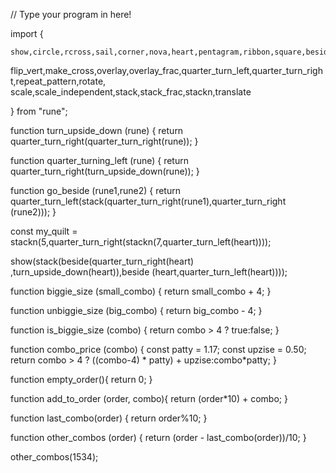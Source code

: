 // Type your program in here!

import {
    
    show,circle,rcross,sail,corner,nova,heart,pentagram,ribbon,square,beside,beside_frac,color,flip_horiz,
flip_vert,make_cross,overlay,overlay_frac,quarter_turn_left,quarter_turn_right,repeat_pattern,rotate,
scale,scale_independent,stack,stack_frac,stackn,translate
    
} from "rune";

function turn_upside_down (rune) {
return quarter_turn_right(quarter_turn_right(rune));
}


function quarter_turning_left (rune) {
return quarter_turn_right(turn_upside_down(rune));
}



function go_beside (rune1,rune2) {
return quarter_turn_left(stack(quarter_turn_right(rune1),quarter_turn_right (rune2)));
}

const my_quilt = stackn(5,quarter_turn_right(stackn(7,quarter_turn_left(heart))));

show(stack(beside(quarter_turn_right(heart) ,turn_upside_down(heart)),beside (heart,quarter_turn_left(heart))));


function biggie_size (small_combo) {
    return small_combo + 4;
}

function unbiggie_size (big_combo) {
    return big_combo - 4;
}

function is_biggie_size (combo) {
    return combo > 4 ? true:false;
}

function combo_price (combo) {
    const patty = 1.17;
    const upzise = 0.50;
    return combo > 4 ? ((combo-4) * patty) + upzise:combo*patty;
}

function empty_order(){
    return 0;
}

function add_to_order (order, combo){
    return (order*10) + combo;
}


function last_combo(order) {
    return order%10;
}

function other_combos (order) {
    return (order - last_combo(order))/10;
}

other_combos(1534);






